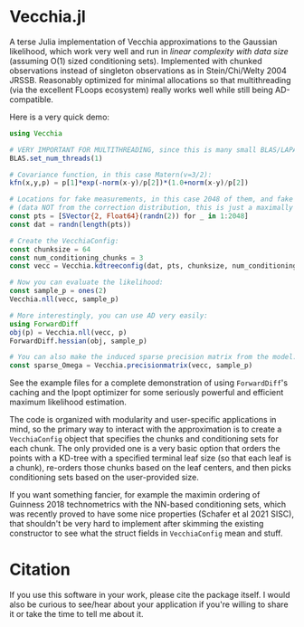 
# Vecchia.jl

A terse Julia implementation of Vecchia approximations to the Gaussian
likelihood, which work very well and run in *linear complexity with data size*
(assuming O(1) sized conditioning sets).  Implemented with chunked observations
instead of singleton observations as in Stein/Chi/Welty 2004 JRSSB. Reasonably
optimized for minimal allocations so that multithreading (via the excellent
FLoops ecosystem) really works well while still being AD-compatible. 

Here is a very quick demo:

```julia
using Vecchia

# VERY IMPORTANT FOR MULTITHREADING, since this is many small BLAS/LAPACK calls:
BLAS.set_num_threads(1)

# Covariance function, in this case Matern(v=3/2):
kfn(x,y,p) = p[1]*exp(-norm(x-y)/p[2])*(1.0+norm(x-y)/p[2])

# Locations for fake measurements, in this case 2048 of them, and fake data 
# (data NOT from the correction distribution, this is just a maximally simple demo):
const pts = [SVector{2, Float64}(randn(2)) for _ in 1:2048]
const dat = randn(length(pts))

# Create the VecchiaConfig:
const chunksize = 64
const num_conditioning_chunks = 3
const vecc = Vecchia.kdtreeconfig(dat, pts, chunksize, num_conditioning_chunks, kfn)

# Now you can evaluate the likelihood:
const sample_p = ones(2)
Vecchia.nll(vecc, sample_p)

# More interestingly, you can use AD very easily:
using ForwardDiff
obj(p) = Vecchia.nll(vecc, p)
ForwardDiff.hessian(obj, sample_p)

# You can also make the induced sparse precision matrix from the model:
const sparse_Omega = Vecchia.precisionmatrix(vecc, sample_p)
```

See the example files for a complete demonstration of using `ForwardDiff`'s
caching and the Ipopt optimizer for some seriously powerful and efficient
maximum likelihood estimation.

The code is organized with modularity and user-specific applications in mind, so
the primary way to interact with the approximation is to create a
`VecchiaConfig` object that specifies the chunks and conditioning sets for each
chunk. The only provided one is a very basic option that orders the points with
a KD-tree with a specified terminal leaf size (so that each leaf is a chunk),
re-orders those chunks based on the leaf centers, and then picks conditioning
sets based on the user-provided size. 

If you want something fancier, for example the maximin ordering of Guinness 2018
technometrics with the NN-based conditioning sets, which was recently proved to
have some nice properties (Schafer et al 2021 SISC), that shouldn't be very hard
to implement after skimming the existing constructor to see what the struct
fields in `VecchiaConfig` mean and stuff.

# Citation

If you use this software in your work, please cite the package itself. I would
also be curious to see/hear about your application if you're willing to share
it or take the time to tell me about it.


